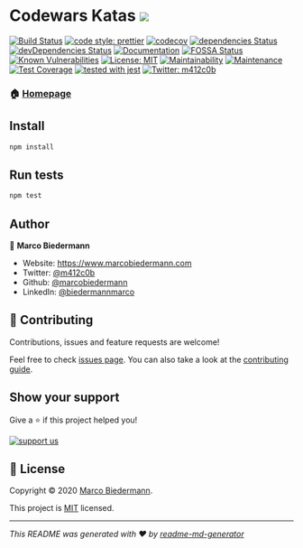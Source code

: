 # Codewars Katas ![](https://www.codewars.com/users/marcobiedermann/badges/micro)

[![Build Status](https://travis-ci.com/marcobiedermann/codewars.svg?branch=master)](https://travis-ci.com/marcobiedermann/codewars)
[![code style: prettier](https://img.shields.io/badge/code_style-prettier-ff69b4.svg?style=flat-square)](https://github.com/prettier/prettier)
[![codecov](https://codecov.io/gh/marcobiedermann/codewars/branch/master/graph/badge.svg)](https://codecov.io/gh/marcobiedermann/codewars)
[![dependencies Status](https://david-dm.org/marcobiedermann/codewars/status.svg)](https://david-dm.org/marcobiedermann/codewars)
[![devDependencies Status](https://david-dm.org/marcobiedermann/codewars/dev-status.svg)](https://david-dm.org/marcobiedermann/codewars?type=dev)
[![Documentation](https://img.shields.io/badge/documentation-yes-brightgreen.svg)](https://github.com/marcobiedermann/codewars#readme)
[![FOSSA Status](https://app.fossa.com/api/projects/git%2Bgithub.com%2Fmarcobiedermann%2Fcodewars.svg?type=shield)](https://app.fossa.com/projects/git%2Bgithub.com%2Fmarcobiedermann%2Fcodewars?ref=badge_shield)
[![Known Vulnerabilities](https://snyk.io/test/github/marcobiedermann/codewars/badge.svg?targetFile=package.json)](https://snyk.io/test/github/marcobiedermann/codewars?targetFile=package.json)
[![License: MIT](https://img.shields.io/github/license/marcobiedermann/codewars)](https://github.com/marcobiedermann/codewars/blob/master/LICENSE)
[![Maintainability](https://api.codeclimate.com/v1/badges/5f22e7a8dbbcae57e724/maintainability)](https://codeclimate.com/github/marcobiedermann/codewars/maintainability)
[![Maintenance](https://img.shields.io/badge/Maintained%3F-yes-green.svg)](https://github.com/marcobiedermann/codewars/graphs/commit-activity)
[![Test Coverage](https://api.codeclimate.com/v1/badges/5f22e7a8dbbcae57e724/test_coverage)](https://codeclimate.com/github/marcobiedermann/codewars/test_coverage)
[![tested with jest](https://img.shields.io/badge/tested_with-jest-99424f.svg)](https://github.com/facebook/jest)
[![Twitter: m412c0b](https://img.shields.io/twitter/follow/m412c0b.svg?style=social)](https://twitter.com/m412c0b)

### 🏠 [Homepage](https://github.com/marcobiedermann/codewars#readme)

## Install

```sh
npm install
```

## Run tests

```sh
npm test
```

## Author

👤 **Marco Biedermann**

- Website: https://www.marcobiedermann.com
- Twitter: [@m412c0b](https://twitter.com/m412c0b)
- Github: [@marcobiedermann](https://github.com/marcobiedermann)
- LinkedIn: [@biedermannmarco](https://linkedin.com/in/biedermannmarco)

## 🤝 Contributing

Contributions, issues and feature requests are welcome!

Feel free to check [issues page](https://github.com/marcobiedermann/codewars/issues). You can also take a look at the [contributing guide](https://github.com/marcobiedermann/codewars/blob/master/CONTRIBUTING.md).

## Show your support

Give a ⭐️ if this project helped you!

[![support us](https://img.shields.io/badge/become-a%20patreon%20us-orange.svg?cacheSeconds=2592000)](https://www.patreon.com/marcobiedermann)

## 📝 License

Copyright © 2020 [Marco Biedermann](https://github.com/marcobiedermann).

This project is [MIT](https://github.com/marcobiedermann/codewars/blob/master/LICENSE) licensed.

---

_This README was generated with ❤️ by [readme-md-generator](https://github.com/kefranabg/readme-md-generator)_
